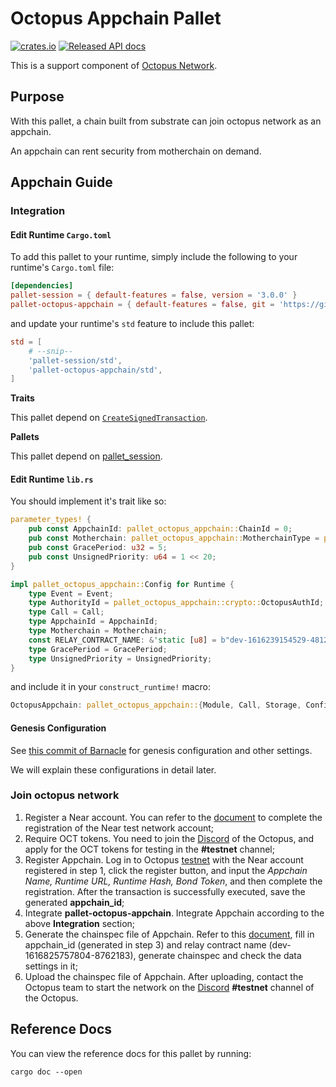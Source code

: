# Octopus Appchain Pallet
[![crates.io](https://img.shields.io/crates/v/pallet-octopus-appchain.svg)](https://crates.io/crates/pallet-octopus-appchain)
[![Released API docs](https://docs.rs/pallet-octopus-appchain/badge.svg)](https://docs.rs/pallet-octopus-appchain)

This is a support component of [Octopus Network](https://oct.network/).

## Purpose

With this pallet, a chain built from substrate can join octopus network as an appchain.

An appchain can rent security from motherchain on demand.

## Appchain Guide

### Integration

#### Edit Runtime `Cargo.toml`

To add this pallet to your runtime, simply include the following to your runtime's `Cargo.toml` file:

```TOML
[dependencies]
pallet-session = { default-features = false, version = '3.0.0' }
pallet-octopus-appchain = { default-features = false, git = 'https://github.com/octopus-network/pallet-octopus-appchain.git' }
```

and update your runtime's `std` feature to include this pallet:

```TOML
std = [
    # --snip--
    'pallet-session/std',
    'pallet-octopus-appchain/std',
]
```

**Traits**

This pallet depend on [`CreateSignedTransaction`](https://docs.rs/frame-system/3.0.0/frame_system/offchain/trait.CreateSignedTransaction.html).

**Pallets**

This pallet depend on [pallet_session](https://docs.rs/pallet-session/3.0.0/pallet_session/).


#### Edit Runtime `lib.rs`

You should implement it's trait like so:

```rust
parameter_types! {
	pub const AppchainId: pallet_octopus_appchain::ChainId = 0;
	pub const Motherchain: pallet_octopus_appchain::MotherchainType = pallet_octopus_appchain::MotherchainType::NEAR;
	pub const GracePeriod: u32 = 5;
	pub const UnsignedPriority: u64 = 1 << 20;
}

impl pallet_octopus_appchain::Config for Runtime {
	type Event = Event;
	type AuthorityId = pallet_octopus_appchain::crypto::OctopusAuthId;
	type Call = Call;
	type AppchainId = AppchainId;
	type Motherchain = Motherchain;
	const RELAY_CONTRACT_NAME: &'static [u8] = b"dev-1616239154529-4812993";
	type GracePeriod = GracePeriod;
	type UnsignedPriority = UnsignedPriority;
}
```

and include it in your `construct_runtime!` macro:

```rust
OctopusAppchain: pallet_octopus_appchain::{Module, Call, Storage, Config<T>, Event<T>, ValidateUnsigned},
```

#### Genesis Configuration

See [this commit of Barnacle](https://github.com/octopus-network/barnacle/commit/5ebef3083ba8e233d35e9e8bb66c71eecca140e6) for genesis configuration and other settings.

We will explain these configurations in detail later.


### Join octopus network 

1. Register a Near account. You can refer to the [document](https://docs.near.org/docs/develop/basics/create-account) to complete the registration of the Near test network account;
2. Require OCT tokens. You need to join the [Discord](https://discord.gg/6GTJBkZA9Q) of the Octopus, and apply for the OCT tokens for testing in the **#testnet** channel;
3. Register Appchain. Log in to Octopus [testnet](https://testnet.oct.network/) with the Near account registered in step 1, click the register button, and input the *Appchain Name, Runtime URL, Runtime Hash, Bond Token*, and then complete the registration. After the transaction is successfully executed, save the generated **appchain_id**;
4. Integrate **pallet-octopus-appchain**. Integrate Appchain according to the above **Integration** section;
5. Generate the chainspec file of Appchain. Refer to this [document](https://substrate.dev/docs/en/tutorials/start-a-private-network/customspec), fill in appchain_id (generated in step 3) and relay contract name (dev-1616825757804-8762183), generate chainspec and check the data settings in it;
6. Upload the chainspec file of Appchain. After uploading, contact the Octopus team to start the network on the [Discord](https://discord.gg/6GTJBkZA9Q) **#testnet** channel of the Octopus.

## Reference Docs

You can view the reference docs for this pallet by running:

```
cargo doc --open
```

